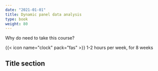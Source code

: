 ```yaml
---
date: "2021-01-01"
title: Dynamic panel data analysis
type: book
weight: 80
---
```


Why do need to take this course?

<!--more-->

{{< icon name="clock" pack="fas" >}} 1-2 hours per week, for 8 weeks


## Title section


